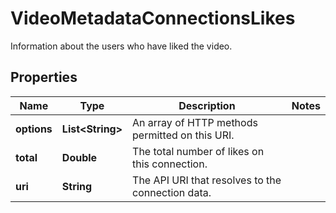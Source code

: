 

# VideoMetadataConnectionsLikes

Information about the users who have liked the video.

## Properties

| Name | Type | Description | Notes |
|------------ | ------------- | ------------- | -------------|
|**options** | **List&lt;String&gt;** | An array of HTTP methods permitted on this URI. |  |
|**total** | **Double** | The total number of likes on this connection. |  |
|**uri** | **String** | The API URI that resolves to the connection data. |  |



